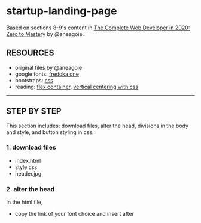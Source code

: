 # startup-landing-page

Based on sections 8-9's content in [The Complete Web Developer in 2020: Zero to Mastery](https://www.udemy.com/share/101WcUAEIZc1ZVQXUH/) by @aneagoie. 

## RESOURCES
- original files by @aneagoie 
- google fonts: [fredoka one](https://fonts.google.com/specimen/Fredoka+One?query=Fredoka+One)
- bootstraps: [css](https://getbootstrap.com/docs/4.5/getting-started/introduction/)
- reading: [flex container](https://developer.mozilla.org/en-US/docs/Web/CSS/CSS_Flexible_Box_Layout/Aligning_Items_in_a_Flex_Container), [vertical centering with css](https://vanseodesign.com/css/vertical-centering/#:~:text=centering%20in%20general.-,Vertical%2DAlign,to%20a%20value%20of%20auto.)
---
## STEP BY STEP
This section includes: download files, alter the head, divisions in the body and style, and button styling in css.
### 1. download files
  - index.html
  - style.css
  - header.jpg

### 2. alter the head
In the html file, 
  - copy the link of your font choice and insert after <title>
  ``` html
  <link href="https://fonts.googleapis.com/css2?family=Fredoka+One&display=swap" rel="stylesheet">
  ```
  - insert link of bootstrap css (the numbers before /css/bootstrap might be different, more updated version would have bigger numbers)
  ```html
  <link rel="stylesheet" href="https://stackpath.bootstrapcdn.com/bootstrap/4.5.2/css/bootstrap.min.css" integrity="sha384-JcKb8q3iqJ61gNV9KGb8thSsNjpSL0n8PARn9HuZOnIxN0hoP+VmmDGMN5t9UJ0Z" crossorigin="anonymous">
  ```
  - insert link of the stylesheet file, for example 
  ```html
  <link rel="stylesheet" type="text/css" href="style.css">
  ```

### 3. divisions in the body & style in css accordingly
To style specifically, give division to each part in html file and add class names if needed. I made three divisions in the body. They are accordingly used for "container", `<section>`, and "buffer". 
  ```html
  <body>
    <div class="container">
      <header>
        <h1>Hello, world!</h1>
      </header>
      <div>
        <section>
          <p>it's never too late to have the first startup</p>
          <div class="buffer"></div>
          <hr>
          <button type="button" class="btn btn-info">more</button>
        </section>
      </div>
    </div>
  </body>
  ```
  - in the body as `<div class="container"></div>`\
    In style.css file, call the container to style (display and grid-gap) and fit the screen width (grid-template-rows) as below. 
    ``` css    
    .container {
      display: grid;
      grid-gap: 20px;
      grid-template-rows: 1fr;
    }
    ```
  - for `<section>` after the `<header> as <div></div>`\
    This division is set for the section that contains with a paragraph, a buffer, a horizotal line, and a button. For styling in style.css file, I 
    ``` css
    p {
    color: #e2dbdb;
    text-transform: uppercase;
    font-family: 'Fredoka One', cursive;
    font-size: 14px;
    }

    .buffer{
      height: 4rem;
    }

    hr {
      border-color: #17a2b8;
      border-width: 3px;
      border-radius: 10px;
      max-width: 50px;
    }
    ```
  - in the `<section>` as `<div class="buffer"></div>`\
    Buffer is "a person or thing that prevents incompatible or antagonistic people or things from coming into contact with or harming each other (Definitions from Oxford Languages)". \
    This is, in my opinion, a styling matter which one would argue if it's better constructed within the css file. But I haven't encounter the method of doing so yet. 
    
### 4. button styling in css
 - with `.btn`, specify the text style (uppercased and font), set the border of the button (radius 500px and pad), and position it as relative.
``` css
.btn {
	text-transform: uppercase;
	font-family: 'Fredoka One', cursive;
	border-radius: 500px;
	padding: 1rem 2rem;	
	position: relative;
}
```
 - give `.btn-info` and `.btn-info:hover` information of original color and the change of color when mouse hops over the button
``` css
.btn-info {
    background-color: #17a2b8;
    border-color: #17a2b8;
}

.btn-info:hover {
    background-color: #28a3b9;
    border-color: #28a3b9;
    border-width: 3px;
}
```
 - (description to be continue)
``` css
.btn:not(:disabled):not(.disabled) {
    cursor: pointer;
}
```
---
## VALUABLE TAKEAWAYS (notes to myself)
- Styling with Bootstrap makes things so easy. Do more. 
- Vertical centering can be tricky. I need to work on this. 
- My new friend, `<html><body><div class="buffer"></div></body></html>`.
---
## DISCUSSIONS
Honestly, I am a thinker. I often think of questions that I don't know how to answer. Got any insight? Please, please, please do share with me. So, while doing this projects, I asked myself:  
1. Some suggests to style only in css to make sure that the html is clean with solely content matter data. But in ZTM, the majority of the styling @aneagoie shared is still happening in html. I wonder why this is the case. 
2. As a fresh meat in this field, I couldn't help but wonder if landing page is still a thing? Practically speaking, it is not much but a pretty face. It's a good practice for a rookie like me, but do users and employers really care about a pretty landing page? 
3. Just curious, how to make a "buffer" with css? 
